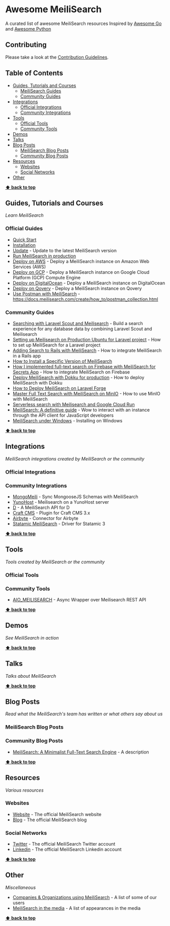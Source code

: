 # Awesome MeiliSearch
A curated list of awesome MeiliSearch resources
Inspired by [Awesome Go](https://github.com/avelino/awesome-go) and [Awesome Python](https://github.com/vinta/awesome-python)

## Contributing

Please take a look at the [Contribution Guidelines](https://github.com/meilisearch/awesome-meilisearch/blob/main/CONTRIBUTING.md).

## Table of Contents

- [Guides, Tutorials and Courses](#guides-tutorials-and-courses)
    - [MeiliSearch Guides](#meilisearch-guides)
    - [Community Guides](#community-guides)
- [Integrations](#integrations)
    - [Official Integrations](#official-integrations)
    - [Community Integrations](#community-integrations)
- [Tools](#tools)
    - [Official Tools](#official-tools)
    - [Community Tools](#community-tools)
- [Demos](#demos)
- [Talks](#talks)
- [Blog Posts](#blog-posts)
    - [MeiliSearch Blog Posts](#meilisearch-blog-posts)
    - [Community Blog Posts](#community-blog-posts)
- [Resources](#resources)
    - [Websites](#websites)
    - [Social Networks](#social-networks)
 - [Other](#other)

**[⬆ back to top](#table-of-contents)**

## Guides, Tutorials and Courses

*Learn MeiliSearch*

### Official Guides
* [Quick Start](https://docs.meilisearch.com/learn/getting_started/quick_start.html)
* [Installation](https://docs.meilisearch.com/learn/getting_started/installation.html)
* [Update](https://docs.meilisearch.com/create/how_to/updating.html) - Update to the latest MeiliSearch version
* [Run MeiliSearch in production](https://docs.meilisearch.com/create/how_to/running_production.html)
* [Deploy on AWS](https://docs.meilisearch.com/create/how_to/aws.html) - Deploy a MeiliSearch instance on Amazon Web Services (AWS)
* [Deploy on GCP](https://docs.meilisearch.com/create/how_to/gcp.html) - Deploy a MeiliSearch instance on Google Cloud Platform (GCP) Compute Engine
* [Deploy on DigitalOcean](https://docs.meilisearch.com/create/how_to/digitalocean_droplet.html) - Deploy a MeiliSearch instance on DigitalOcean
* [Deploy on Qovery](https://docs.meilisearch.com/create/how_to/qovery.html) - Deploy a MeiliSearch instance on Qovery
* [Use Postman with MeiliSearch](https://docs.meilisearch.com/create/how_to/postman_collection.html) - https://docs.meilisearch.com/create/how_to/postman_collection.html

### Community Guides
* [Searching with Laravel Scout and Meilisearch](https://codecourse.com/courses/searching-with-laravel-scout-and-meilisearch) -  Build a search experience for any database data by combining Laravel Scout and Meilisearch
* [Setting up Meilisearch on Production Ubuntu for Laravel project](https://postsrc.com/posts/setting-up-meilisearch-on-production-ubuntu-for-laravel-project) - How to set up MeiliSearch for a Laravel project
* [Adding Search to Rails with MeiliSearch](https://blog.cloud66.com/adding-search-to-rails-with-meilisearch/) - How to integrate MeiliSearch in a Rails app
* [How to Install a Specific Version of MeiliSearch](https://medium.com/@biarosenbaum/how-to-install-a-specific-version-of-meilisearch-2552bee8c351)
* [How I implemented full-text search on Firebase with MeiliSearch for Secrets App](https://medium.com/@stevapps256/how-i-implemented-full-text-search-on-firebase-with-meilisearch-for-secrets-app-6b853484c999) - How to integrate MeiliSearch on Firebase
* [Deploy MeiliSearch with Dokku for production](https://okhlopkov.com/deploy-meilisearch-with-dokku-for-production/) - How to deploy MeiliSearch with Dokku
* [How to Deploy MeiliSearch on Laravel Forge](https://postsrc.com/posts/how-to-deploy-meilisearch-on-laravel-forge)
* [Master Full Text Search with MeiliSearch on MinIO](https://blog.min.io/master-full-text-search-with-meilisearch-on-minio/) - How to use MinIO with MeiliSearch
* [Serverless search with Meilisearch and Google Cloud Run](https://blog.simonireilly.com/posts/serverless-search)
* [MeiliSearch: A definitive guide](https://blog.logrocket.com/meilisearch-a-definitive-guide/) - Wow to interact with an instance through the API client for JavaScript developers
* [MeiliSearch under Windows](http://www.skrejci.com/2021/05/meilisearch-under-windows/) - Installing on Windows

**[⬆ back to top](#table-of-contents)**

## Integrations

*MeiliSearch integrations created by MeiliSearch or the community*

### Official Integrations

### Community Integrations
* [MongoMeili](https://github.com/loophole-labs/mongomeili) - Sync MongooseJS Schemas with MeiliSearch
* [YunoHost](https://github.com/YunoHost-Apps/meilisearch_ynh) - Meilisearch on a YunoHost server
* [D](https://github.com/aberba/meilisearch) - A MeiliSearch API for D
* [Craft CMS](https://github.com/unionco/craft-meilisearch) - Plugin for Craft CMS 3.x
* [Airbyte](https://airbyte.io/connectors/meilisearch) - Connector for Airbyte
* [Statamic MeiliSearch](https://statamic.com/addons/elvenstar/statamic-meilisearch) - Driver for Statamic 3


**[⬆ back to top](#table-of-contents)**

## Tools

*Tools created by MeiliSearch or the community*
### Official Tools

### Community Tools
* [AIO_MEILISEARCH](https://github.com/devtud/aio_meilisearch) - Async Wrapper over Meilisearch REST API

**[⬆ back to top](#table-of-contents)**

## Demos

*See MeiliSearch in action*

**[⬆ back to top](#table-of-contents)**

## Talks

*Talks about MeiliSearch*

**[⬆ back to top](#table-of-contents)**

## Blog Posts

*Read what the MeiliSearch's team has written or what others say about us*

### MeiliSearch Blog Posts


### Community Blog Posts
* [MeiliSearch: A Minimalist Full-Text Search Engine](https://tech.marksblogg.com/meilisearch-full-text-search.html) - A description

**[⬆ back to top](#table-of-contents)**

## Resources

*Various resources*

### Websites
* [Website](https://www.meilisearch.com/) - The official MeiliSearch website
* [Blog](https://blog.meilisearch.com/) - The official MeiliSearch blog

### Social Networks
* [Twitter](https://twitter.com/meilisearch) - The official MeiliSearch Twitter account
* [Linkedin](https://www.linkedin.com/company/meilisearch/) - The official MeiliSearch Linkedin account

**[⬆ back to top](#table-of-contents)**

## Other
*Miscellaneous*
* [Companies & Organizations using MeiliSearch](https://github.com/meilisearch/devrel/blob/main/assets/companies.md) - A list of some of our users
* [MeiliSearch in the media](https://github.com/meilisearch/devrel/blob/main/assets/media-appearance.md) - A list of appearances in the media


**[⬆ back to top](#table-of-contents)**
